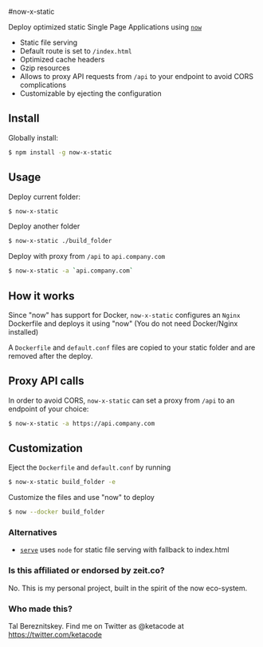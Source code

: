 #now-x-static

Deploy optimized static Single Page Applications using [`now`](https://zeit.co/now)

- Static file serving
- Default route is set to `/index.html`
- Optimized cache headers
- Gzip resources
- Allows to proxy API requests from `/api` to your endpoint to avoid CORS complications
- Customizable by ejecting the configuration

## Install

Globally install:

```bash
$ npm install -g now-x-static
```

## Usage

Deploy current folder:

```bash
$ now-x-static
```

Deploy another folder

```bash
$ now-x-static ./build_folder
```

Deploy with proxy from `/api` to `api.company.com`

```bash
$ now-x-static -a `api.company.com`
```

## How it works

Since "now" has support for Docker, `now-x-static` configures an `Nginx` Dockerfile and deploys it using "now" (You do not need Docker/Nginx installed)

A `Dockerfile` and `default.conf` files are copied to your static folder and are removed after the deploy.


## Proxy API calls

In order to avoid CORS, `now-x-static` can set a proxy from `/api` to an endpoint of your choice:

```bash
$ now-x-static -a https://api.company.com 
```


## Customization

Eject the `Dockerfile` and `default.conf` by running

```bash
$ now-x-static build_folder -e
```

Customize the files and use "now" to deploy
```bash
$ now --docker build_folder
```

### Alternatives

- [`serve`](https://github.com/zeit/serve) uses `node` for static file serving with fallback to index.html

### Is this affiliated or endorsed by zeit.co?

No. This is my personal project, built in the spirit of the now eco-system.

### Who made this?

Tal Bereznitskey. Find me on Twitter as @ketacode at https://twitter.com/ketacode